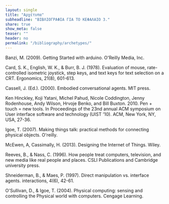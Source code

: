 ```yaml
---
layout: single
title: "Αρχέτυπα"
subheadline: "ΒΙΒΛΙΟΓΡΑΦΙΑ ΓΙΑ ΤΟ ΚΕΦΑΛΑΙΟ 3."
share: true
show_meta: false
teaser: ""
header: no
permalink: "/bibliography/archetypes/"
---
```


Banzi, M. (2009). Getting Started with arduino. O'Reilly Media, Inc.

Card, S. K., English, W. K., & Burr, B. J. (1978). Evaluation of mouse, rate-controlled isometric joystick, step keys, and text keys for text selection on a CRT. Ergonomics, 21(8), 601-613.

Cassell, J. (Ed.). (2000). Embodied conversational agents. MIT press.

Ken Hinckley, Koji Yatani, Michel Pahud, Nicole Coddington, Jenny Rodenhouse, Andy Wilson, Hrvoje Benko, and Bill Buxton. 2010. Pen + touch = new tools. In Proceedings of the 23nd annual ACM symposium on User interface software and technology (UIST '10). ACM, New York, NY, USA, 27-36.

Igoe, T. (2007). Making things talk: practical methods for connecting physical objects. O'reilly.

McEwen, A, Cassimally, H. (2013). Designing the Internet of Things. Wiley.

Reeves, B., & Nass, C. (1996). How people treat computers, television, and new media like real people and places. CSLI Publications and Cambridge university press.

Shneiderman, B., & Maes, P. (1997). Direct manipulation vs. interface agents. interactions, 4(6), 42-61.

O'Sullivan, D., & Igoe, T. (2004). Physical computing: sensing and controlling the Physical world with computers. Cengage Learning.
